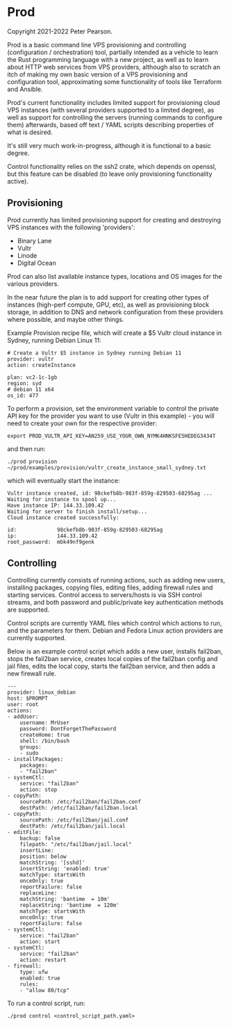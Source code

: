 Prod
====

Copyright 2021-2022 Peter Pearson.


Prod is a basic command line VPS provisioning and controlling (configuration / orchestration) tool,
partially intended as a vehicle to learn the Rust programming language with a new project, as well as to learn
about HTTP web services from VPS providers, although also to scratch an itch of making my own basic version of
a VPS provisioning and configuration tool, approximating some functionality of tools like Terraform and Ansible.

Prod's current functionality includes limited support for provisioning cloud VPS instances (with several providers
supported to a limited degree), as well as support for controlling the servers (running commands to configure them)
afterwards, based off text / YAML scripts describing properties of what is desired.

It's still very much work-in-progress, although it is functional to a basic degree.


Control functionality relies on the ssh2 crate, which depends on openssl, but this feature can be disabled (to
leave only provisioning functionality active).


Provisioning
------------

Prod currently has limited provisioning support for creating and destroying VPS instances with the following 'providers':

* Binary Lane
* Vultr
* Linode
* Digital Ocean

Prod can also list available instance types, locations and OS images for the various providers.

In the near future the plan is to add support for creating other types of instances (high-perf compute, GPU, etc), as well as
provisioning block storage, in addition to DNS and network configuration from these providers where possible, and maybe other things.

Example Provision recipe file, which will create a $5 Vultr cloud instance in Sydney, running Debian Linux 11:

    # Create a Vultr $5 instance in Sydney running Debian 11
    provider: vultr
    action: createInstance

    plan: vc2-1c-1gb
    region: syd
    # debian 11 x64
    os_id: 477

To perform a provision, set the environment variable to control the private API key for the provider you want to use (Vultr in this example) - you
 will need to create your own for the respective provider:

    export PROD_VULTR_API_KEY=AN259_USE_YOUR_OWN_NYMK4HNKSFE5HEDEG3434T

and then run:

    ./prod provision ~/prod/examples/provision/vultr_create_instance_small_sydney.txt

which will eventually start the instance:

    Vultr instance created, id: 98ckefb8b-983f-859g-829503-68295ag ...
    Waiting for instance to spool up...
    Have instance IP: 144.33.109.42
    Waiting for server to finish install/setup...
    Cloud instance created successfully:

    id:             98ckefb8b-983f-859g-829503-68295ag
    ip:             144.33.109.42                       
    root_password:  mbk49nf9genk


Controlling
-----------

Controlling currently consists of running actions, such as adding new users, installing packages, copying files, editing files, adding firewall rules and starting services. Control access to servers/hosts is via SSH control streams, and both password and public/private key authentication methods
are supported. 

Control scripts are currently YAML files which control which actions to run, and the parameters for them. Debian and Fedora Linux action providers
are currently supported.

Below is an example control script which adds a new user, installs fail2ban, stops the fail2ban service, creates local copies of the fail2ban
config and jail files, edits the local copy, starts the fail2ban service, and then adds a new firewall rule.

    ---
    provider: linux_debian
    host: $PROMPT
    user: root
    actions:
    - addUser:
        username: MrUser
        password: DontForgetThePassword
        createHome: true
        shell: /bin/bash
        groups:
        - sudo
    - installPackages:
        packages:
        - "fail2ban"
    - systemCtl:
        service: "fail2ban"
        action: stop
    - copyPath:
        sourcePath: /etc/fail2ban/fail2ban.conf
        destPath: /etc/fail2ban/fail2ban.local
    - copyPath:
        sourcePath: /etc/fail2ban/jail.conf
        destPath: /etc/fail2ban/jail.local
    - editFile:
        backup: false
        filepath: "/etc/fail2ban/jail.local"
        insertLine:
        position: below
        matchString: '[sshd]'
        insertString: 'enabled: true'
        matchType: startsWith
        onceOnly: true
        reportFailure: false
        replaceLine:
        matchString: 'bantime  = 10m'
        replaceString: 'bantime  = 120m'
        matchType: startsWith
        onceOnly: true
        reportFailure: false
    - systemCtl:
        service: "fail2ban"
        action: start
    - systemCtl:
        service: "fail2ban"
        action: restart
    - firewall:
        type: ufw
        enabled: true
        rules:
        - "allow 80/tcp"

To run a control script, run:

    ./prod control <control_script_path.yaml>
